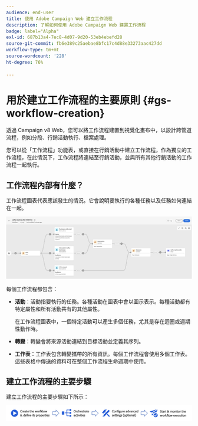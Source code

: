 ```yaml
---
audience: end-user
title: 使用 Adobe Campaign Web 建立工作流程
description: 了解如何使用 Adobe Campaign Web 建置工作流程
badge: label="Alpha"
exl-id: 687b13a4-7ec8-4d07-9d20-53eb4ebefd28
source-git-commit: fb6e389c25aebae8bfc17c4d88e33273aac427dd
workflow-type: tm+mt
source-wordcount: '228'
ht-degree: 76%

---
```



# 用於建立工作流程的主要原則 {#gs-workflow-creation}

透過 Campaign v8 Web，您可以將工作流程建置到視覺化畫布中，以設計跨管道流程，例如分段、行銷活動執行、檔案處理。

您可以從「工作流程」功能表，或直接在行銷活動中建立工作流程，作為獨立的工作流程，在此情況下，工作流程將連結至行銷活動，並與所有其他行銷活動的工作流程一起執行。

## 工作流程內部有什麼？

工作流程圖表代表應該發生的情況。它會說明要執行的各種任務以及任務如何連結在一起。

![](assets/workflow-example.png)

每個工作流程都包含：

* **活動**：活動指要執行的任務。各種活動在圖表中會以圖示表示。每種活動都有特定屬性和所有活動共有的其他屬性。

  在工作流程圖表中，一個特定活動可以產生多個任務，尤其是存在迴圈或週期性動作時。

* **轉變**：轉變會將來源活動連結到目標活動並定義其序列。

* **工作表**：工作表包含轉變攜帶的所有資訊。每個工作流程會使用多個工作表。這些表格中傳送的資料可在整個工作流程生命週期中使用。

## 建立工作流程的主要步驟

建立工作流程的主要步驟如下所示：

![](assets/workflow-creation-process.png)
